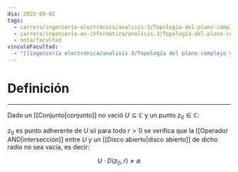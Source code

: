 ```yaml
---
dia: 2022-09-02
tags:
  - carrera/ingeniería-electrónica/analisis-3/Topología-del-plano-complejo-y-límites
  - carrera/ingeniería-en-informática/analisis-3/Topología-del-plano-complejo-y-límites
  - nota/facultad
vinculoFacultad:
  - "[[ingeniería electrónica/analisis 3/Topología del plano complejo y límites/Resumen.md]]"
---
```

# Definición
---
Dado un [[Conjunto|conjunto]] no vació $U \subseteq \mathbb{C}$ y un punto $z_0 \in \mathbb{C}$:

$z_0$ es punto adherente de $U$ sii para todo $r>0$ se verifica que la [[Operador AND|intersección]] entre $U$ y un [[Disco abierto|disco abierto]] de dicho radio no sea vacía, es decir:

$$U \cdot D(z_0, r) \neq \emptyset$$
